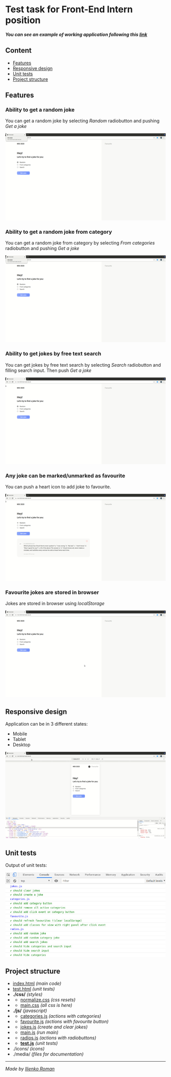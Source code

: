 # Test task for Front-End Intern position

**_You can see an example of working application following this [link](https://msi-2020-test-task.now.sh/ "working application link")_**

## Content

- [Features](#feaures)
- [Responsive design](#responsive-design)
- [Unit tests](#unit-tests)
- [Project structure](#project-structure)

## Features
### Ability to get a random joke
You can get a random joke by selecting _Random_ radiobutton and pushing _Get a joke_

![showing random button in action](./media/gifs/random.gif "Random button")

### Ability to get a random joke from category
You can get a random joke from category by selecting _From categories_ radiobutton and pushing _Get a joke_

![showing from categories button in action](./media/gifs/from-categories.gif "From categories button")

### Ability to get jokes by free text search
You can get jokes by free text search by selecting _Search_ radiobutton and filling search input. Then push _Get a joke_

![showing search in action](./media/gifs/search.gif "Search input")

### Any joke can be marked/unmarked as favourite
You can push a heart icon to add joke to favourite.

![showing like button in action](./media/gifs/like.gif "Like")

### Favourite jokes are stored in browser
Jokes are stored in browser using _localStorage_

![showing favourite jokes after reloading](./media/gifs/store.gif "storage")

## Responsive design
Application can be in 3 different states:
- Mobile
- Tablet
- Desktop

![showing responsive design](./media/gifs/responsive.gif "responsive")

## Unit tests
Output of unit tests:

![showing result of unit tests](./media/images/tests.jpg "unit tests")

## Project structure

- [index.html](./index.html) _(main code)_
- [test.html](./test.html) _(unit tests)_
- **./css/** _(styles)_
- - [normalize.css](./css/normalize.css) _(css resets)_
- - [main.css](./css/main.css) _(all css is here)_
- **./js/** _(javascript)_
- - [categories.js](./js/categories.js) _(actions with categories)_
- - [favourite.js](./js/favourite.js) _(actions with favourite button)_
- - [jokes.js](./js/jokes.js) _(create and clear jokes)_
- - [main.js](./js/main.js) _(run main)_
- - [radios.js](./js/radios.js) _(actions with radiobuttons)_
- - **[test.js](./js/test.js)** _(unit tests)_
- ./icons/ _(icons)_
- ./media/ _(files for documentation)_
---

_Made by [Ilienko Roman](https://ilienkors.com/)_